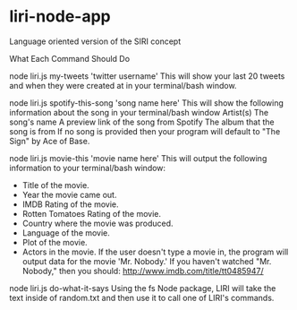 # liri-node-app
Language oriented version of the SIRI concept

What Each Command Should Do

node liri.js my-tweets 'twitter username'
This will show your last 20 tweets and when they were created at in your terminal/bash window.


node liri.js spotify-this-song 'song name here'
This will show the following information about the song in your terminal/bash window
Artist(s)
The song's name
A preview link of the song from Spotify
The album that the song is from
If no song is provided then your program will default to "The Sign" by Ace of Base.


node liri.js movie-this 'movie name here'
This will output the following information to your terminal/bash window:
   * Title of the movie.
   * Year the movie came out.
   * IMDB Rating of the movie.
   * Rotten Tomatoes Rating of the movie.
   * Country where the movie was produced.
   * Language of the movie.
   * Plot of the movie.
   * Actors in the movie.
If the user doesn't type a movie in, the program will output data for the movie 'Mr. Nobody.'
If you haven't watched "Mr. Nobody," then you should: http://www.imdb.com/title/tt0485947/

node liri.js do-what-it-says
Using the fs Node package, LIRI will take the text inside of random.txt and then use it to call one of LIRI's commands.

